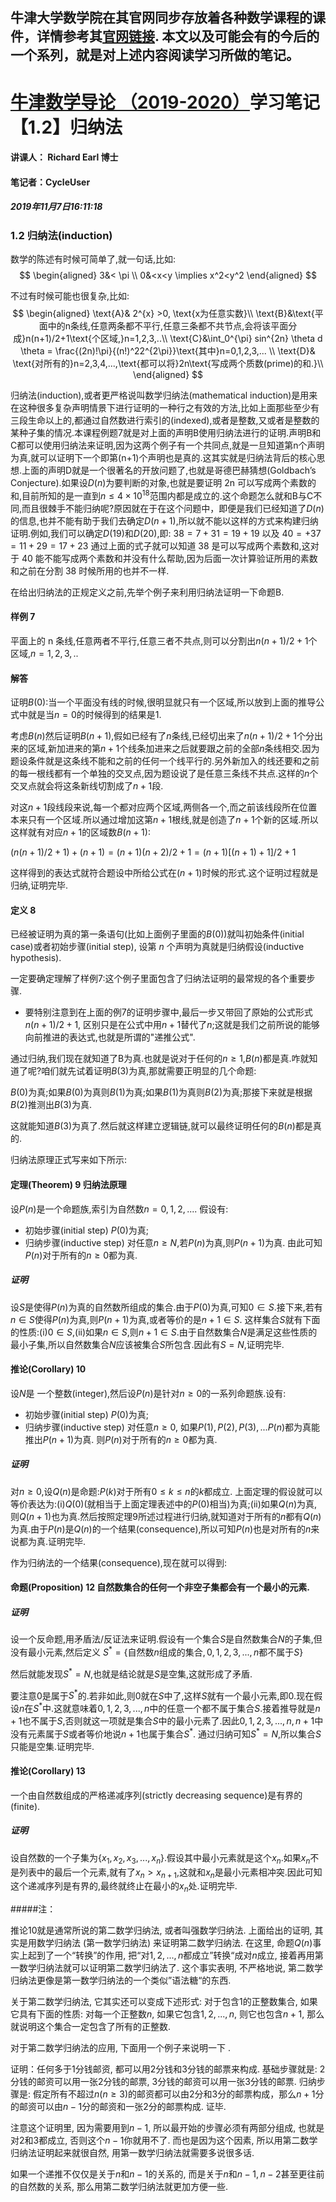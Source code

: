 牛津大学数学院在其官网同步存放着各种数学课程的课件，详情参考其[官网链接](https://courses.maths.ox.ac.uk/node/43812).
本文以及可能会有的今后的一个系列，就是对上述内容阅读学习所做的笔记。
-------------------------------------------------------------------------


# [牛津数学导论 （2019-2020）](https://courses.maths.ox.ac.uk/node/view_material/45954)学习笔记【1.2】归纳法

#### 讲课人： Richard Earl 博士
#### 笔记者：CycleUser
##### 2019年11月7日16:11:18


### 1.2 归纳法(induction)


数学的陈述有时候可简单了,就一句话,比如:
$$
\begin{aligned}
3&< \pi \\
0&<x<y \implies x^2<y^2
\end{aligned}
$$

不过有时候可能也很复杂,比如:
$$
\begin{aligned}
\text{A}& 2^{x} >0, \text{x为任意实数}\\
\text{B}&\text{平面中的n条线,任意两条都不平行,任意三条都不共节点,会将该平面分成}n(n+1)/2+1\text{个区域,}n=1,2,3,..\\
\text{C}&\int_0^{\pi} sin^{2n} \theta d \theta = \frac{(2n)!\pi}{(n!)^22^{2\pi}}\text{其中}n=0,1,2,3,...  \\
\text{D}& \text{对所有的}n=2,3,4,...,\text{都可以将}2n\text{写成两个质数(prime)的和.}\\
\end{aligned}
$$

归纳法(induction),或者更严格说叫数学归纳法(mathematical induction)是用来在这种很多复杂声明情景下进行证明的一种行之有效的方法,比如上面那些至少有三段生命以上的,都通过自然数进行索引的(indexed),或者是整数,又或者是整数的某种子集的情况.本课程例题7就是对上面的声明B使用归纳法进行的证明.声明B和C都可以使用归纳法来证明,因为这两个例子有一个共同点,就是一旦知道第n个声明为真,就可以证明下一个即第(n+1)个声明也是真的.这其实就是归纳法背后的核心思想.上面的声明D就是一个很著名的开放问题了,也就是哥德巴赫猜想(Goldbach’s Conjecture).如果设$D(n)$为要判断的对象,也就是要证明 2n 可以写成两个素数的和,目前所知的是一直到$n\le 4\times 10^{18}$范围内都是成立的.这个命题怎么就和B与C不同,而且很棘手不能归纳呢?原因就在于在这个问题中，即便是我们已经知道了$D(n)$的信息,也并不能有助于我们去确定$D(n+1)$,所以就不能以这样的方式来构建归纳证明.例如,我们可以确定$D(19)$和$D(20)$,即:
$38=7+31=19+19$ 以及 $40=+37=11+29=17+23$
通过上面的式子就可以知道 38 是可以写成两个素数和,这对于 40 能不能写成两个素数和并没有什么帮助,因为后面一次计算验证所用的素数和之前在分割 38 时候所用的也并不一样.

在给出归纳法的正规定义之前,先举个例子来利用归纳法证明一下命题B.

#### 样例 7

平面上的 n 条线,任意两者不平行,任意三者不共点,则可以分割出$n(n+1)/2+1\text{个区域,}n=1,2,3,..$

#### 解答

证明$B(0)$:当一个平面没有线的时候,很明显就只有一个区域,所以放到上面的推导公式中就是当$n=0$的时候得到的结果是1.

考虑$B(n)$然后证明$B(n+1)$,假如已经有了$n$条线,已经切出来了$n(n+1)/2+1$个分出来的区域,新加进来的第$n+1$个线条加进来之后就要跟之前的全部$n$条线相交.因为题设条件就是这条线不能和之前的任何一个线平行的.另外新加入的线还要和之前的每一根线都有一个单独的交叉点,因为题设说了是任意三条线不共点.这样的$n$个交叉点就会将这条新线切割成了$n+1$段.

对这$n+1$段线段来说,每一个都对应两个区域,两侧各一个,而之前该线段所在位置本来只有一个区域.所以通过增加这第$n+1$根线,就是创造了$n+1$个新的区域.所以这样就有对应$n+1$的区域数$B(n+1)$:

$(n(n+1)/2+1)+(n+1)=(n+1)(n+2)/2+1=(n+1)[(n+1)+1]/2+1$

这样得到的表达式就符合题设中所给公式在$(n+1)$时候的形式.这个证明过程就是归纳,证明完毕.

#### 定义 8
已经被证明为真的第一条语句(比如上面例子里面的$B(0)$)就叫初始条件(initial case)或者初始步骤(initial step), 设第 $n$ 个声明为真就是归纳假设(inductive hypothesis).

一定要确定理解了样例7:这个例子里面包含了归纳法证明的最常规的各个重要步骤. 

* 要特别注意到在上面的例7的证明步骤中,最后一步又带回了原始的公式形式$n(n+1)/2+1$, 区别只是在公式中用$n+1$替代了$n$;这就是我们之前所说的能够向前推进的表达式,也就是所谓的"递推公式".

通过归纳,我们现在就知道了B为真.也就是说对于任何的$n\ge1$,$B(n)$都是真.咋就知道了呢?咱们就先试着证明$B(3)$为真,那就需要正明显的几个命题:

$B(0)$为真;如果$B(0)$为真则$B(1)$为真;如果$B(1)$为真则$B(2)$为真;那接下来就是根据$B(2)$推测出$B(3)$为真.

这就能知道$B(3)$为真了.然后就这样建立逻辑链,就可以最终证明任何的$B(n)$都是真的.

归纳法原理正式写来如下所示:
#### 定理(Theorem) 9 归纳法原理
设$P(n)$是一个命题族,索引为自然数$n=0,1,2,...$. 假设有:
* 初始步骤(initial step) $P(0)$为真;
* 归纳步骤(inductive step) 对任意$n\ge N$,若$P(n)$为真,则$P(n+1)$为真.
由此可知$P(n)$对于所有的$n\ge 0$都为真.

##### 证明
设$S$是使得$P(n)$为真的自然数所组成的集合.由于$P(0)$为真,可知$0\in S$.接下来,若有$n\in S$使得$P(n)$为真,则$P(n+1)$为真,或者等价的是$n+1\in S$.
这样集合$S$就有下面的性质:(i)$0\in S$,(ii)如果$n\in S$,则$n+1\in S$.由于自然数集合$N$是满足这些性质的最小子集,所以自然数集合$N$应该被集合$S$所包含.因此有$S=N$,证明完毕.

#### 推论(Corollary) 10
设$N$是 一个整数(integer),然后设$P(n)$是针对$n\ge 0$的一系列命题族.设有:
* 初始步骤(initial step) $P(0)$为真;
* 归纳步骤(inductive step) 对任意$n\ge 0$, 如果$P(1),P(2),P(3),...P(n)$都为真能推出$P(n+1)$为真.
则$P(n)$对于所有的$n\ge 0$都为真.

##### 证明
对$n\ge 0$,设$Q(n)$是命题:$P(k)$对于所有$0\le k \le n$的$k$都成立. 上面定理的假设就可以等价表达为:(i)$Q(0)$(就相当于上面定理表述中的$P(0)$相当)为真;(ii)如果$Q(n)$为真,则$Q(n+1)$也为真.然后按照定理9所述过程进行归纳,就知道对于所有的$n$都有$Q(n)$为真.由于$P(n)$是$Q(n)$的一个结果(consequence),所以可知$P(n)$也是对所有的$n$来说都为真.证明完毕.

作为归纳法的一个结果(consequence),现在就可以得到:

#### 命题(Proposition) 12 自然数集合的任何一个非空子集都会有一个最小的元素.
##### 证明
设一个反命题,用矛盾法/反证法来证明.假设有一个集合$S$是自然数集合$N$的子集,但没有最小元素,然后定义
$S^* =\{\text{自然数}n\text{组成的集合},0,1,2,3,...,n \text{都不属于}S\}$

然后就能发现$S^*=N$,也就是结论就是$S$是空集,这就形成了矛盾.

要注意$0$是属于$S^*$的.若非如此,则$0$就在$S$中了,这样$S$就有一个最小元素,即$0$.现在假设$n$在$S^*$中.这就意味着$0,1,2,3,...,n$中的任意一个都不属于集合$S$.接着推导就是$n+1$也不属于$S$,否则就这一项就是集合$S$中的最小元素了.因此$0,1,2,3,...,n,n+1$中没有元素属于$S$或者等价地说$n+1$也属于集合$S^*$. 通过归纳可知$S^*=N$,所以集合$S$只能是空集.证明完毕.

#### 推论(Corollary) 13
一个由自然数组成的严格递减序列(strictly decreasing sequence)是有界的(finite).

##### 证明
设自然数的一个子集为$\{x_1,x_2,x_3,...,x_n\}$.假设其中最小元素就是这个$x_n$.如果$x_n$不是列表中的最后一个元素,就有了$x_n>x_{n+1}$,这就和$x_n$是最小元素相冲突.因此可知这个递减序列是有界的,最终就终止在最小的$x_n$处.证明完毕.

#####注：

推论10就是通常所说的第二数学归纳法, 或者叫强数学归纳法. 上面给出的证明, 其实是用数学归纳法 (第一数学归纳法) 来证明第二数学归纳法. 在这里, 命题$Q(n)$事实上起到了一个“转换”的作用, 把“对$1,2,...,n$都成立”转换“成对$n$成立, 接着再用第一数学归纳法就可以证明第二数学归纳法了. 这个事实表明, 不严格地说, 第二数学归纳法更像是第一数学归纳法的一个类似”语法糖“的东西.

关于第二数学归纳法, 它其实还可以变成下述形式: 对于包含$1$的正整数集合, 如果它具有下面的性质: 对每一个正整数$n$, 如果它包含$1,2,...,n$, 则它也包含$n+1$, 那么就说明这个集合一定包含了所有的正整数.

对于第二数学归纳法的应用, 下面用一个例子来说明一下 .

证明：任何多于$1$分钱邮资, 都可以用$2$分钱和$3$分钱的邮票来构成. 基础步骤就是: $2$分钱的邮资可以用一张$2$分钱的邮票, $3$分钱的邮资可以用一张$3$分钱的邮票. 归纳步骤是: 假定所有不超过$n(n\geqslant3)$的邮资都可以由$2$分和$3$分的邮票构成，那么$n+1$分的邮资可以由$n-1$分的邮资和一张$2$分的邮票构成. 证毕. 

注意这个证明里, 因为需要用到$n-1$, 所以最开始的步骤必须有两部分组成, 也就是对$2$和$3$都成立, 否则这个$n-1$你就用不了. 而也是因为这个因素, 所以用第二数学归纳法证明起来就很自然, 用第一数学归纳法就需要多说很多话. 

如果一个递推不仅仅是关于$n$和$n-1$的关系的, 而是关于$n$和$n-1,n-2$甚至更往前的自然数的关系, 那么用第二数学归纳法就更加方便一些.

